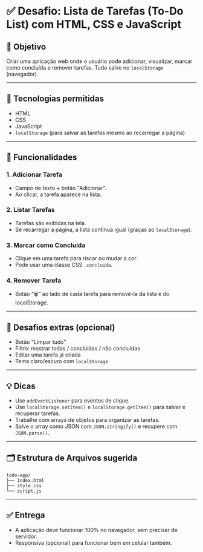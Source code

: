 # ✅ Desafio: Lista de Tarefas (To-Do List) com HTML, CSS e JavaScript

## 🎯 Objetivo
Criar uma aplicação web onde o usuário pode adicionar, visualizar, marcar como concluída e remover tarefas. Tudo salvo no `localStorage` (navegador).

---

## 🧰 Tecnologias permitidas
- HTML
- CSS
- JavaScript
- `localStorage` (para salvar as tarefas mesmo ao recarregar a página)

---

## 🧱 Funcionalidades

### 1. Adicionar Tarefa
- Campo de texto + botão "Adicionar".
- Ao clicar, a tarefa aparece na lista.

### 2. Listar Tarefas
- Tarefas são exibidas na tela.
- Se recarregar a página, a lista continua igual (graças ao `localStorage`).

### 3. Marcar como Concluída
- Clique em uma tarefa para riscar ou mudar a cor.
- Pode usar uma classe CSS `.concluida`.

### 4. Remover Tarefa
- Botão “🗑️” ao lado de cada tarefa para removê-la da lista e do localStorage.

---

## 🧠 Desafios extras (opcional)
- Botão "Limpar tudo"
- Filtro: mostrar todas / concluídas / não concluídas
- Editar uma tarefa já criada
- Tema claro/escuro com `localStorage`

---

## 💡 Dicas
- Use `addEventListener` para eventos de clique.
- Use `localStorage.setItem()` e `localStorage.getItem()` para salvar e recuperar tarefas.
- Trabalhe com arrays de objetos para organizar as tarefas.
- Salve o array como JSON com `JSON.stringify()` e recupere com `JSON.parse()`.

---

## 🗂️ Estrutura de Arquivos sugerida

```
todo-app/
├── index.html
├── style.css
└── script.js
```

---

## ✅ Entrega
- A aplicação deve funcionar 100% no navegador, sem precisar de servidor.
- Responsiva (opcional) para funcionar bem em celular também.
